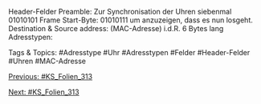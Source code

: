 Header-Felder
Preamble: Zur Synchronisation der Uhren siebenmal 01010101
Frame Start-Byte: 01010111 um anzuzeigen, dass es nun losgeht.
Destination & Source address: (MAC-Adresse) i.d.R. 6 Bytes lang
Adresstypen:

   Tags & Topics:
   #Adresstype
   #Uhr
   #Adresstypen
   #Felder
   #Header-Felder
   #Uhren
   #MAC-Adresse

[Previous: #KS_Folien_313](KS_Folien_313.md)

[Next: #KS_Folien_313](KS_Folien_313.md)